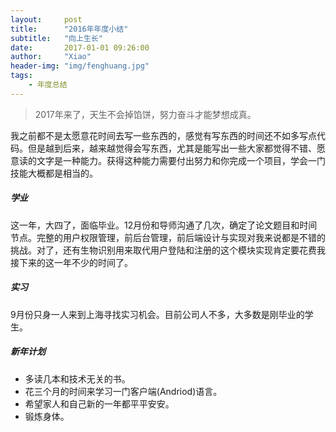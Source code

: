 ```yaml
---
layout:     post
title:      "2016年年度小结"
subtitle:   "向上生长"
date:       2017-01-01 09:26:00
author:     "Xiao"
header-img: "img/fenghuang.jpg"
tags:
    - 年度总结
---
```


> 2017年来了，天生不会掉馅饼，努力奋斗才能梦想成真。

我之前都不是太愿意花时间去写一些东西的，感觉有写东西的时间还不如多写点代码。但是越到后来，越来越觉得会写东西，尤其是能写出一些大家都觉得不错、愿意读的文字是一种能力。获得这种能力需要付出努力和你完成一个项目，学会一门技能大概都是相当的。

##### 学业

这一年，大四了，面临毕业。12月份和导师沟通了几次，确定了论文题目和时间节点。完整的用户权限管理，前后台管理，前后端设计与实现对我来说都是不错的挑战。对了，还有生物识别用来取代用户登陆和注册的这个模块实现肯定要花费我接下来的这一年不少的时间了。

##### 实习

9月份只身一人来到上海寻找实习机会。目前公司人不多，大多数是刚毕业的学生。

##### 新年计划

- 多读几本和技术无关的书。
- 花三个月的时间来学习一门客户端(Andriod)语言。
- 希望家人和自己新的一年都平平安安。
- 锻炼身体。